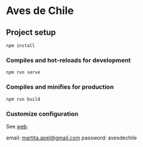 # Aves de Chile

## Project setup

```
npm install
```

### Compiles and hot-reloads for development

```
npm run serve
```

### Compiles and minifies for production

```
npm run build
```

### Customize configuration

See [web](https://aves-de-chile.web.app).

email: martita.apel@gmail.com
password: avesdechile
